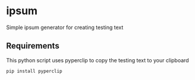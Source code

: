# ipsum
Simple ipsum generator for creating testing text  

## Requirements
This python script uses pyperclip to copy the testing text to your clipboard
```
pip install pyperclip
```
